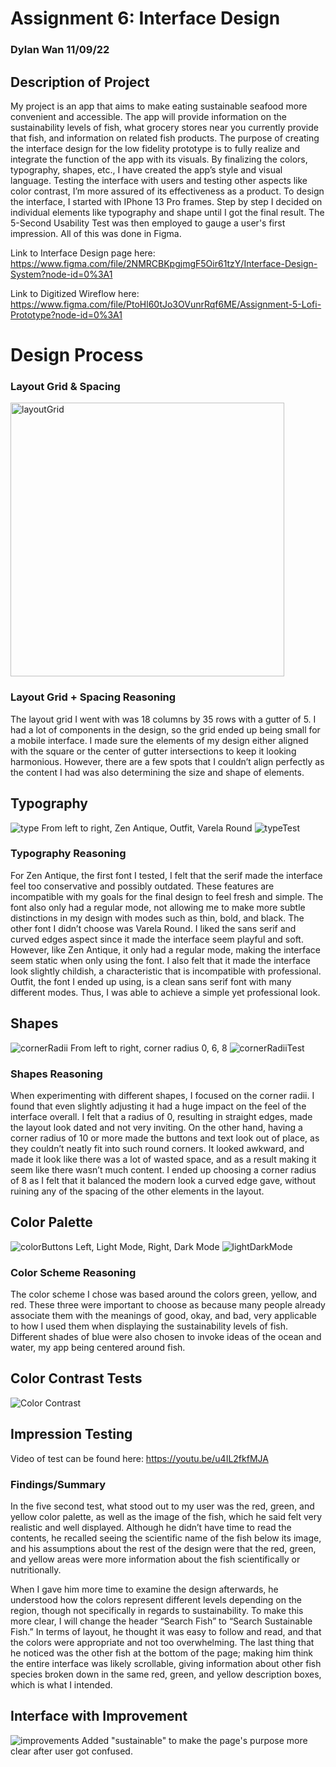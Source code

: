 # Assignment 6: Interface Design 
### Dylan Wan 11/09/22

## Description of Project 
My project is an app that aims to make eating sustainable seafood more convenient and accessible. The app will provide information on the sustainability levels of fish, what grocery stores near you currently provide that fish, and information on related fish products. The purpose of creating the interface design for the low fidelity prototype is to fully realize and integrate the function of the app with its visuals. By finalizing the colors, typography, shapes, etc., I have created the app’s style and visual language. Testing the interface with users and testing other aspects like color contrast, I’m more assured of its effectiveness as a product. To design the interface, I started with IPhone 13 Pro frames. Step by step I decided on individual elements like typography and shape until I got the final result. The 5-Second Usability Test was then employed to gauge a user's first impression. All of this was done in Figma.



Link to Interface Design page here: https://www.figma.com/file/2NMRCBKpgjmgF5Oir61tzY/Interface-Design-System?node-id=0%3A1

Link to Digitized Wireflow here: https://www.figma.com/file/PtoHl60tJo3OVunrRqf6ME/Assignment-5-Lofi-Prototype?node-id=0%3A1

# Design Process
### Layout Grid & Spacing
<img width="438" alt="layoutGrid" src="https://user-images.githubusercontent.com/114602097/200787731-38a397e3-a9c3-4896-b64b-481bfa6124c8.png">

### Layout Grid + Spacing Reasoning
The layout grid I went with was 18 columns by 35 rows with a gutter of 5. I had a lot of components in the design, so the grid ended up being small for a mobile interface. I made sure the elements of my design either aligned with the square or the center of gutter intersections to keep it looking harmonious. However, there are a few spots that I couldn’t align perfectly as the content I had was also determining the size and shape of elements.


## Typography
![type](https://user-images.githubusercontent.com/114602097/200788032-1fb0d72d-0bc2-47a2-9013-4ba60f79ef32.png)
From left to right, Zen Antique, Outfit, Varela Round
![typeTest](https://user-images.githubusercontent.com/114602097/200788075-629a7be8-0bee-4ecd-a8ba-fe82cfc64cda.png)

### Typography Reasoning
For Zen Antique, the first font I tested, I felt that the serif made the interface feel too conservative and possibly outdated. These features are incompatible with my goals for the final design to feel fresh and simple. The font also only had a regular mode, not allowing me to make more subtle distinctions in my design with modes such as thin, bold, and black. The other font I didn’t choose was Varela Round. I liked the sans serif and curved edges aspect since it made the interface seem playful and soft. However, like Zen Antique, it only had a regular mode, making the interface seem static when only using the font. I also felt that it made the interface look slightly childish, a characteristic that is incompatible with professional. Outfit, the font I ended up using, is a clean sans serif font with many different modes. Thus, I was able to achieve a simple yet professional look.

## Shapes
![cornerRadii](https://user-images.githubusercontent.com/114602097/200788224-a7ce9e9b-76a0-44e2-8d26-c5edd0514a60.png)
From left to right, corner radius 0, 6, 8
![cornerRadiiTest](https://user-images.githubusercontent.com/114602097/200788258-d485cae1-9868-42d2-8b52-cb4cbe5882cd.png)

### Shapes Reasoning
When experimenting with different shapes, I focused on the corner radii. I found that even slightly adjusting it had a huge impact on the feel of the interface overall. I felt that a radius of 0, resulting in straight edges, made the layout look dated and not very inviting. On the other hand, having a corner radius of 10 or more made the buttons and text look out of place, as they couldn’t neatly fit into such round corners. It looked awkward, and made it look like there was a lot of wasted space, and as a result making it seem like there wasn’t much content. I ended up choosing a corner radius of 8 as I felt that it balanced the modern look a curved edge gave, without ruining any of the spacing of the other elements in the layout.  


## Color Palette
![colorButtons](https://user-images.githubusercontent.com/114602097/200788337-cc037452-384d-40a9-bac7-3ae6eed5d10f.png)
Left, Light Mode, Right, Dark Mode
![lightDarkMode](https://user-images.githubusercontent.com/114602097/200788368-bf3bf942-c43b-4c22-b0ae-ac5dd4c1e412.png)

### Color Scheme Reasoning
The color scheme I chose was based around the colors green, yellow, and red. These three were important to choose as because many people already associate them with the meanings of good, okay, and bad, very applicable to how I used them when displaying the sustainability levels of fish. Different shades of blue were also chosen to invoke ideas of the ocean and water, my app being centered around fish. 

## Color Contrast Tests
![Color Contrast](https://user-images.githubusercontent.com/114602097/200791671-85f06171-6af1-4a35-b772-872fd9784e65.png)



## Impression Testing
Video of test can be found here: https://youtu.be/u4IL2fkfMJA
### Findings/Summary

In the five second test, what stood out to my user was the red, green, and yellow color palette, as well as the image of the fish, which he said felt very realistic and well displayed. Although he didn’t have time to read the contents, he recalled seeing the scientific name of the fish below its image, and his assumptions about the rest of the design were that the red, green, and yellow areas were more information about the fish scientifically or nutritionally. 

When I gave him more time to examine the design afterwards, he understood how the colors represent different levels depending on the region, though not specifically in regards to sustainability. To make this more clear, I will change the header “Search Fish” to “Search Sustainable Fish.” In terms of layout, he thought it was easy to follow and read, and that the colors were appropriate and not too overwhelming. The last thing that he noticed was the other fish at the bottom of the page; making him think the entire interface was likely scrollable, giving information about other fish species broken down in the same red, green, and yellow description boxes, which is what I intended. 

## Interface with Improvement
![improvements](https://user-images.githubusercontent.com/114602097/200790953-d6d2ad40-42d7-4064-84f3-fc51d2e542cd.png)
Added "sustainable" to make the page's purpose more clear after user got confused.


